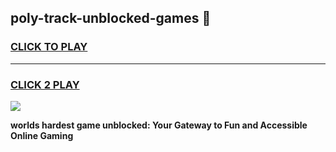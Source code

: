 
## poly-track-unblocked-games 👋
<h3>
<a href="https://premium.freeplayer.one?title=poly-track-unblocked-games&ref=14F">CLICK TO PLAY</a></h3>
<hr>

<h3>
<a href="https://premium.freeplayer.one?title=poly-track-unblocked-games&ref=14F">CLICK 2 PLAY</a>
  
</h3>

<a href="https://premium.freeplayer.one?title=poly-track-unblocked-games&ref=12F/"><img src="https://clearcache.store/games.png"></a>


**worlds hardest game unblocked: Your Gateway to Fun and Accessible Online Gaming**
